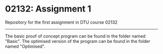 # 02132: Assignment 1
Repository for the first assignment in DTU course 02132

---
The basic proof of concept program can be found in the folder named "Basic".
The optimised version of the program can be found in the folder named "Optimised".